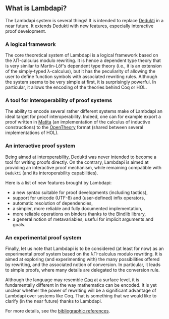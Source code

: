 What is Lambdapi?
-----------------

The Lambdapi system is several things! It is intended to replace [Dedukti](https://deducteam.github.io/) in a near future. It extends Dedukti with new features, especially interactive proof development.


### A logical framework

The core theoretical system of Lambdapi is a logical framework based on  the
λΠ-calculus modulo rewriting. It is hence a dependent type theory that is very
similar to Martin-Lőf's dependent type theory (i.e., it is an extension of the
simply-typed λ-calculus),  but it has the peculiarity of allowing the user  to
define function symbols with associated rewriting rules.  Although the  system
seems to be very simple at first, it is surprisingly powerful.  In particular,
it allows the encoding of the theories behind Coq or HOL.

### A tool for interoperability of proof systems

The ability to encode several rather different systems make of Lambdapi an ideal target for proof interoperability. Indeed,
one can for example export a proof written in [Matita](http://matita.cs.unibo.it/) (an implementation of the
calculus of inductive constructions) to the [OpenTheory](http://www.gilith.com/opentheory/) format (shared  between 
several implementations of HOL).

### An interactive proof system

Being aimed at interoperability, Dedukti was never intended to become a tool
for writing proofs directly. On the contrary, Lambdapi is aimed at providing
an interactive proof mechanism, while remaining compatible with `Dedukti` (and
its interoperability capabilities).

Here is a list of new features brought by Lambdapi:
 - a new syntax suitable for proof developments (including tactics),
 - support for unicode (UTF-8) and (user-defined) infix operators,
 - automatic resolution of dependencies,
 - a simpler, more reliable and fully documented implementation,
 - more reliable operations on binders thanks to the Bindlib library,
 - a general notion of metavariables, useful for implicit arguments and goals.

### An experimental proof system

Finally, let us note that Lambdapi is to be considered (at least for now) as
an experimental proof system based on the λΠ-calculus modulo rewriting.  It is
aimed at exploring (and experimenting with)  the many possibilities offered by
rewriting, and the associated notion of conversion. In particular, it leads to
simple proofs, where many details are delegated to the conversion rule.

Although the language may resemble [Coq](http://coq.inria.fr) at a surface level, it is fundamentally
different in the way mathematics can be encoded. It is yet unclear whether the
power of rewriting will be a significant advantage of Lambdapi over  systems
like Coq. That is something that we would like to clarify (in the near future)
thanks to Lambdapi.


For more details, see the [bibliographic references](biblio.md).

